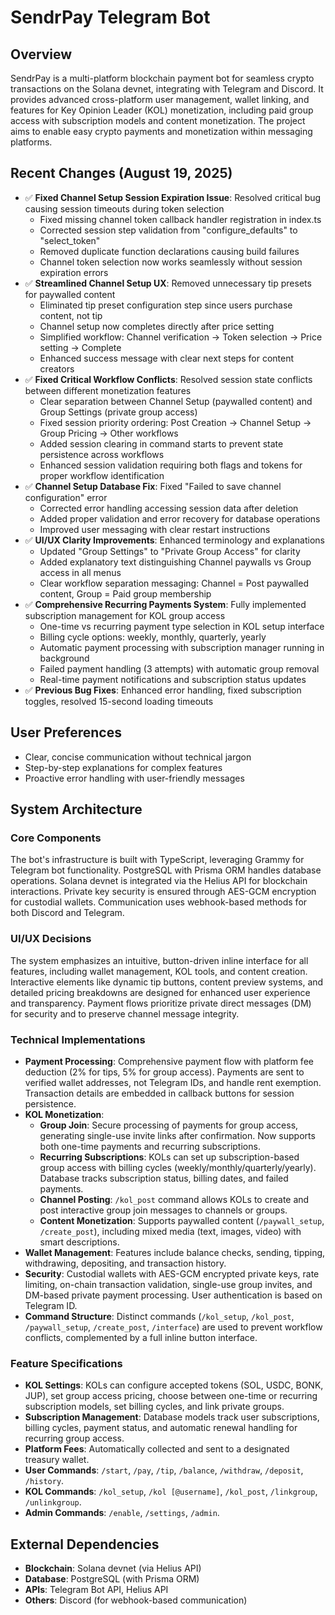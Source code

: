 # SendrPay Telegram Bot

## Overview
SendrPay is a multi-platform blockchain payment bot for seamless crypto transactions on the Solana devnet, integrating with Telegram and Discord. It provides advanced cross-platform user management, wallet linking, and features for Key Opinion Leader (KOL) monetization, including paid group access with subscription models and content monetization. The project aims to enable easy crypto payments and monetization within messaging platforms.

## Recent Changes (August 19, 2025)
- ✅ **Fixed Channel Setup Session Expiration Issue**: Resolved critical bug causing session timeouts during token selection
  - Fixed missing channel token callback handler registration in index.ts
  - Corrected session step validation from "configure_defaults" to "select_token"
  - Removed duplicate function declarations causing build failures
  - Channel token selection now works seamlessly without session expiration errors
- ✅ **Streamlined Channel Setup UX**: Removed unnecessary tip presets for paywalled content
  - Eliminated tip preset configuration step since users purchase content, not tip
  - Channel setup now completes directly after price setting
  - Simplified workflow: Channel verification → Token selection → Price setting → Complete
  - Enhanced success message with clear next steps for content creators
- ✅ **Fixed Critical Workflow Conflicts**: Resolved session state conflicts between different monetization features
  - Clear separation between Channel Setup (paywalled content) and Group Settings (private group access) 
  - Fixed session priority ordering: Post Creation → Channel Setup → Group Pricing → Other workflows
  - Added session clearing in command starts to prevent state persistence across workflows
  - Enhanced session validation requiring both flags and tokens for proper workflow identification
- ✅ **Channel Setup Database Fix**: Fixed "Failed to save channel configuration" error
  - Corrected error handling accessing session data after deletion
  - Added proper validation and error recovery for database operations
  - Improved user messaging with clear restart instructions
- ✅ **UI/UX Clarity Improvements**: Enhanced terminology and explanations
  - Updated "Group Settings" to "Private Group Access" for clarity
  - Added explanatory text distinguishing Channel paywalls vs Group access in all menus
  - Clear workflow separation messaging: Channel = Post paywalled content, Group = Paid group membership
- ✅ **Comprehensive Recurring Payments System**: Fully implemented subscription management for KOL group access
  - One-time vs recurring payment type selection in KOL setup interface
  - Billing cycle options: weekly, monthly, quarterly, yearly
  - Automatic payment processing with subscription manager running in background
  - Failed payment handling (3 attempts) with automatic group removal
  - Real-time payment notifications and subscription status updates
- ✅ **Previous Bug Fixes**: Enhanced error handling, fixed subscription toggles, resolved 15-second loading timeouts

## User Preferences
- Clear, concise communication without technical jargon
- Step-by-step explanations for complex features
- Proactive error handling with user-friendly messages

## System Architecture

### Core Components
The bot's infrastructure is built with TypeScript, leveraging Grammy for Telegram bot functionality. PostgreSQL with Prisma ORM handles database operations. Solana devnet is integrated via the Helius API for blockchain interactions. Private key security is ensured through AES-GCM encryption for custodial wallets. Communication uses webhook-based methods for both Discord and Telegram.

### UI/UX Decisions
The system emphasizes an intuitive, button-driven inline interface for all features, including wallet management, KOL tools, and content creation. Interactive elements like dynamic tip buttons, content preview systems, and detailed pricing breakdowns are designed for enhanced user experience and transparency. Payment flows prioritize private direct messages (DM) for security and to preserve channel message integrity.

### Technical Implementations
- **Payment Processing**: Comprehensive payment flow with platform fee deduction (2% for tips, 5% for group access). Payments are sent to verified wallet addresses, not Telegram IDs, and handle rent exemption. Transaction details are embedded in callback buttons for session persistence.
- **KOL Monetization**:
    - **Group Join**: Secure processing of payments for group access, generating single-use invite links after confirmation. Now supports both one-time payments and recurring subscriptions.
    - **Recurring Subscriptions**: KOLs can set up subscription-based group access with billing cycles (weekly/monthly/quarterly/yearly). Database tracks subscription status, billing dates, and failed payments.
    - **Channel Posting**: `/kol_post` command allows KOLs to create and post interactive group join messages to channels or groups.
    - **Content Monetization**: Supports paywalled content (`/paywall_setup`, `/create_post`), including mixed media (text, images, video) with smart descriptions.
- **Wallet Management**: Features include balance checks, sending, tipping, withdrawing, depositing, and transaction history.
- **Security**: Custodial wallets with AES-GCM encrypted private keys, rate limiting, on-chain transaction validation, single-use group invites, and DM-based private payment processing. User authentication is based on Telegram ID.
- **Command Structure**: Distinct commands (`/kol_setup`, `/kol_post`, `/paywall_setup`, `/create_post`, `/interface`) are used to prevent workflow conflicts, complemented by a full inline button interface.

### Feature Specifications
- **KOL Settings**: KOLs can configure accepted tokens (SOL, USDC, BONK, JUP), set group access pricing, choose between one-time or recurring subscription models, set billing cycles, and link private groups.
- **Subscription Management**: Database models track user subscriptions, billing cycles, payment status, and automatic renewal handling for recurring group access.
- **Platform Fees**: Automatically collected and sent to a designated treasury wallet.
- **User Commands**: `/start`, `/pay`, `/tip`, `/balance`, `/withdraw`, `/deposit`, `/history`.
- **KOL Commands**: `/kol_setup`, `/kol [@username]`, `/kol_post`, `/linkgroup`, `/unlinkgroup`.
- **Admin Commands**: `/enable`, `/settings`, `/admin`.

## External Dependencies
- **Blockchain**: Solana devnet (via Helius API)
- **Database**: PostgreSQL (with Prisma ORM)
- **APIs**: Telegram Bot API, Helius API
- **Others**: Discord (for webhook-based communication)
